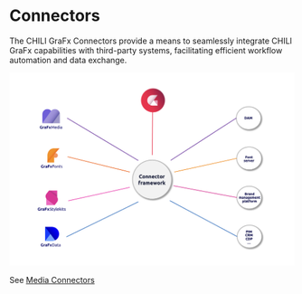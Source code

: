 # Connectors

The CHILI GraFx Connectors provide a means to seamlessly integrate CHILI GraFx capabilities with third-party systems, facilitating efficient workflow automation and data exchange.

![ui](connector1.png)

See [Media Connectors](/GraFx-Studio/concepts/connectors-media/)